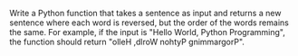 Write a Python function that takes a sentence as input and returns a new sentence where each word is reversed, but the order of the words remains the same. For example, if the input is "Hello World, Python Programming", the function should return "olleH ,dlroW nohtyP gnimmargorP".